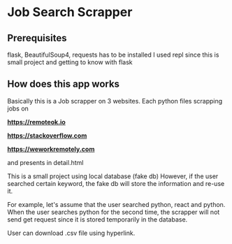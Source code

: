 # Job Search Scrapper

## Prerequisites
flask, BeautifulSoup4, requests has to be installed
I used repl since this is small project and getting to know with flask

## How does this app works
Basically this is a Job scrapper on 3 websites.
Each python files scrapping jobs on

  **https://remoteok.io**
  
  **https://stackoverflow.com**
  
  **https://weworkremotely.com**
 
 and presents in detail.html
 
 This is a small project using local database (fake db)
 However, if the user searched certain keyword, the fake db will store the information and re-use it.
 
 For example, let's assume that the user searched python, react and python.
 When the user searches python for the second time, the scrapper will not send get request
 since it is stored temporarily in the database.
 
 User can download .csv file using hyperlink.
